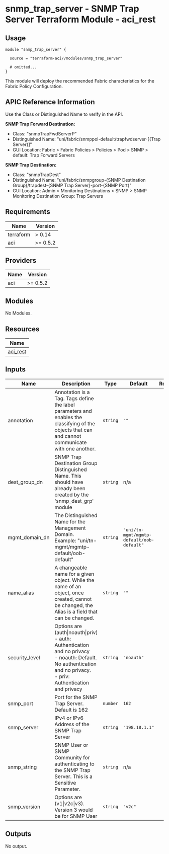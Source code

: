 # snmp_trap_server - SNMP Trap Server Terraform Module - aci_rest

## Usage

```hcl
module "snmp_trap_server" {

  source = "terraform-aci//modules/snmp_trap_server"

  # omitted...
}
```

This module will deploy the recommended Fabric characteristics for the Fabric Policy Configuration.

## APIC Reference Information

Use the Class or Distinguished Name to verify in the API.

**SNMP Trap Forward Destination:**

* Class: "snmpTrapFwdServerP"
* Distinguished Name: "uni/fabric/snmppol-default/trapfwdserver-[{Trap Server}]"
* GUI Location: Fabric > Fabric Policies > Policies > Pod > SNMP > default: Trap Forward Servers

**SNMP Trap Destination:**

* Class: "snmpTrapDest"
* Distinguished Name: "uni/fabric/snmpgroup-{SNMP Destination Group}/trapdest-{SNMP Trap Server}-port-{SNMP Port}"
* GUI Location: Admin > Monitoring Destinations > SNMP > SNMP Monitoring Destination Group: Trap Servers

<!-- BEGINNING OF PRE-COMMIT-TERRAFORM DOCS HOOK -->
## Requirements

| Name | Version |
|------|---------|
| terraform | > 0.14 |
| aci | >= 0.5.2 |

## Providers

| Name | Version |
|------|---------|
| aci | >= 0.5.2 |

## Modules

No Modules.

## Resources

| Name |
|------|
| [aci_rest](https://registry.terraform.io/providers/ciscodevnet/aci/0.5.2/docs/resources/rest) |

## Inputs

| Name | Description | Type | Default | Required |
|------|-------------|------|---------|:--------:|
| annotation | Annotation is a Tag.  Tags define the label parameters and enables the classifying of the objects that can and cannot communicate with one another. | `string` | `""` | no |
| dest\_group\_dn | SNMP Trap Destination Group Distinguished Name.  This should have already been created by the 'snmp\_dest\_grp' module | `string` | n/a | yes |
| mgmt\_domain\_dn | The Distinguished Name for the Management Domain.<br> Example: "uni/tn-mgmt/mgmtp-default/oob-default" | `string` | `"uni/tn-mgmt/mgmtp-default/oob-default"` | no |
| name\_alias | A changeable name for a given object. While the name of an object, once created, cannot be changed, the Alias is a field that can be changed. | `string` | `""` | no |
| security\_level | Options are (auth\|noauth\|priv)<br> - auth: Authentication and no privacy<br> - noauth: Default.  No authentication and no privacy.<br> - priv: Authentication and privacy | `string` | `"noauth"` | no |
| snmp\_port | Port for the SNMP Trap Server.  Default is 162 | `number` | `162` | no |
| snmp\_server | IPv4 or IPv6 Address of the SNMP Trap Server | `string` | `"198.18.1.1"` | no |
| snmp\_string | SNMP User or SNMP Community for authenticating to the SNMP Trap Server.  This is a Sensitive Parameter. | `string` | n/a | yes |
| snmp\_version | Options are (v1\|v2c\|v3).  Version 3 would be for SNMP User | `string` | `"v2c"` | no |

## Outputs

No output.
<!-- END OF PRE-COMMIT-TERRAFORM DOCS HOOK -->
